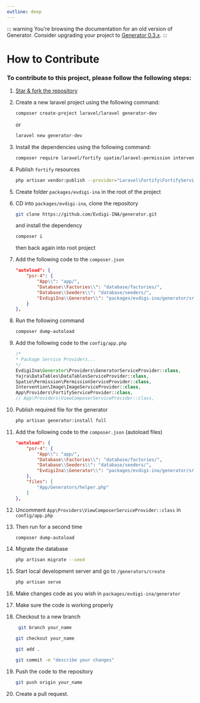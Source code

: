 ```yaml
---
outline: deep
---
```


::: warning
You're browsing the documentation for an old version of Generator. Consider upgrading your project to [Generator 0.3.x](/).
:::

# How to Contribute

### To contribute to this project, please follow the following steps:

1. [Star & fork the repository](https://github.com/Evdigi-INA/generator)

2. Create a new laravel project using the following command:

    ```sh
    composer create-project laravel/laravel generator-dev
    ```

    or

    ```sh
    laravel new generator-dev
    ```

4. Install the dependencies using the following command:

    ```sh
    composer require laravel/fortify spatie/laravel-permission intervention/image "^2.0" yajra/laravel-datatables-oracle
    ```

5. Publish `fortify` resources

    ```sh
    php artisan vendor:publish --provider="Laravel\Fortify\FortifyServiceProvider"
    ```

6. Create folder `packages/evdigi-ina` in the root of the project

7. CD into `packages/evdigi-ina`, clone the repository

    ```bash
    git clone https://github.com/Evdigi-INA/generator.git
    ```

    and install the dependency

    ```sh
    composer i
    ```
    then back again into root project

8. Add the following code to the `composer.json`

    ```json
    "autoload": {
        "psr-4": {
            "App\\": "app/",
            "Database\\Factories\\": "database/factories/",
            "Database\\Seeders\\": "database/seeders/",
            "EvdigiIna\\Generator\\": "packages/evdigi-ina/generator/src/"
        }
    },
    ```

9. Run the following command

    ```sh
    composer dump-autoload
    ```

10. Add the following code to the `config/app.php`

    ```php
    /*
    * Package Service Providers...
    */
    EvdigiIna\Generator\Providers\GeneratorServiceProvider::class,
    Yajra\DataTables\DataTablesServiceProvider::class,
    Spatie\Permission\PermissionServiceProvider::class,
    Intervention\Image\ImageServiceProvider::class,
    App\Providers\FortifyServiceProvider::class,
    // App\Providers\ViewComposerServiceProvider::class,
    ```

11. Publish required file for the generator

    ```sh
    php artisan generator:install full
    ```

12. Add the following code to the `composer.json` (autoload files)

    ```json
    "autoload": {
        "psr-4": {
            "App\\": "app/",
            "Database\\Factories\\": "database/factories/",
            "Database\\Seeders\\": "database/seeders/",
            "EvdigiIna\\Generator\\": "packages/evdigi-ina/generator/src/"
        },
        "files": [
            "App/Generators/helper.php"
        ]
    },
    ```

13. Uncomment `App\Providers\ViewComposerServiceProvider::class` in `config/app.php`

14. Then run for a second time 
    ```sh
    composer dump-autoload
    ``` 

15. Migrate the database 
    ```sh
    php artisan migrate --seed
    ```

16. Start local development server and go to `/generators/create` 
    ```sh
    php artisan serve
    ```

17. Make changes code as you wish in `packages/evdigi-ina/generator`

18. Make sure the code is working properly

19. Checkout to a new branch
    ```bash
     git branch your_name
    ```
    ```bash
    git checkout your_name
    ```
    ```bash
    git add .
    ```
    ```bash
    git commit -m "describe your changes"
    ```

20. Push the code to the repository

    ```bash
    git push origin your_name
    ```

21. Create a pull request.
